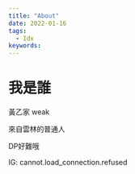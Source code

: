 ```yaml
---
title: "About"
date: 2022-01-16
tags:
  - Idx
keywords:
---
```


# 我是誰

黃乙家 weak

來自雲林的普通人

DP好難哦

IG: cannot.load_connection.refused